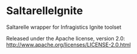 SaltarelleIgnite
================

Saltarelle wrapper for Infragistics Ignite toolset

Released under the Apache license, version 2.0: http://www.apache.org/licenses/LICENSE-2.0.html